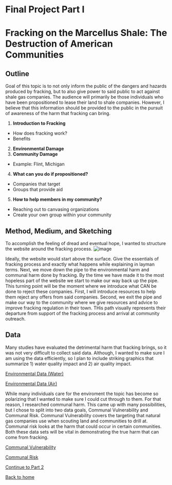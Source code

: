 # Final Project Part I
# **Fracking on the Marcellus Shale:** The Destruction of American Communities
## Outline
Goal of this topic is to not only inform the public of the dangers and hazards produced by fracking, but to also give power to said public to act against shale gas companies. The audience will primarily be those individuals who have been propositioned to lease their land to shale companies. However, I believe that this information should be provided to the public in the pursuit of awareness of the harm that fracking can bring.

1. **Introduction to Fracking**
- How does fracking work?
- Benefits
2. **Environmental Damage**
3. **Community Damage**
- Example: Flint, Michigan
4. **What can you do if propositioned?**
- Companies that target
- Groups that provide aid
5. **How to help members in my community?**
- Reaching out to canvasing organizations
- Create your own group within your community

## Method, Medium, and Sketching
To accomplish the feeling of dread and eventual hope, I wanted to structure the website around the fracking process.
![image](https://user-images.githubusercontent.com/112968634/192673744-c3e837c0-07ff-4248-b091-395d3daa0ba1.png)

Ideally, the website would start above the surface. Give the essentials of fracking process and exactly what happens while explaining in layman terms. Next, we move down the pipe to the environmental harm and communal harm done by fracking. By the time we have made it to the most hopeless part of the website we start to make our way back up the pipe. This turning point will be the moment where we introduce what CAN be done to reject these companies. First, I will introduce resources to help them reject any offers from said companies. Second, we exit the pipe and make our way to the community where we give resources and advice to improve fracking regulation in their town. THis path visually represents their departure from support of the fracking process and arrival at community outreach.
## Data
Many studies have evaluated the detrimental harm that fracking brings, so it was not very difficult to collect said data. Although, I wanted to make sure I am using the data efficiently, so I plan to include striking graphics that summarize 1) water quality impact and 2) air quality impact.

[Environmental Data (Water)](https://www.pnas.org/doi/10.1073/pnas.1420279112)

[Environmental Data (Air)](http://www.portal.state.pa.us/portal/server.pt/community/Emission%20Inventory/21810/Marcellus%20Inventory/1829967)

While many individuals care for the enviroment the topic has become so polarizing that I wanted to make sure I could cut through to them. For that reason, I researched communal harm. This came up with many possibilities, but I chose to split into two data goals, Communal Vulnerability and Communal Risk. Communal Vulnerability covers the targeting that natural gas companies use when scouting land and communities to drill at. Communal risk looks at the harm that could occur in certain communities. Both these data sets will be vital in demonstrating the true harm that can come from fracking.

[Communal Vulnerability](https://www.sciencedirect.com/science/article/pii/S0143622815000776#bib46)

[Communal Risk](https://www.sciencedirect.com/science/article/pii/S0048969715001667)

[Continue to Part 2](/finalproject_pt2.md)

[Back to home](https://reedcallan.github.io/Telling-Stories-with-Data/)


